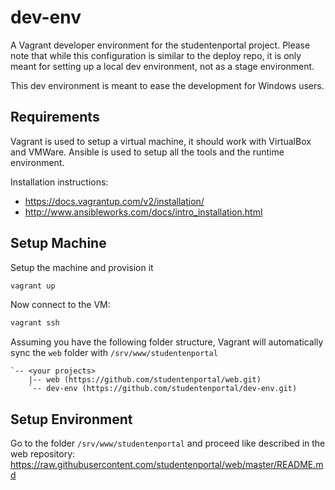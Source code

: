dev-env
=======

A Vagrant developer environment for the studentenportal project.
Please note that while this configuration is similar to the deploy repo, it is
only meant for setting up a local dev environment, not as a stage environment.

This dev environment is meant to ease the development for Windows users.

Requirements
------------
Vagrant is used to setup a virtual machine, it should work with VirtualBox and
VMWare.
Ansible is used to setup all the tools and the runtime environment.

Installation instructions:
- https://docs.vagrantup.com/v2/installation/
- http://www.ansibleworks.com/docs/intro_installation.html

Setup Machine
-------------
Setup the machine and provision it
```bash
vagrant up
```
Now connect to the VM:
```bash
vagrant ssh
```
Assuming you have the following folder structure, Vagrant will automatically
sync the `web` folder with `/srv/www/studentenportal`
```
`-- <your projects>
    |-- web (https://github.com/studentenportal/web.git)
    `-- dev-env (https://github.com/studentenportal/dev-env.git)
```


Setup Environment
-----------------
Go to the folder `/srv/www/studentenportal` and proceed like described in the
web repository:
https://raw.githubusercontent.com/studentenportal/web/master/README.md
